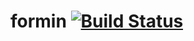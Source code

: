 # formin [![Build Status](https://travis-ci.com/ddworak/xinuk.svg?token=oyDuQ2tC1pzqx4bUjNoW&branch=master)](https://travis-ci.com/ddworak/xinuk)

